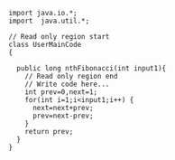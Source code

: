     import java.io.*;
    import  java.util.*;

    // Read only region start
    class UserMainCode
    {

      public long nthFibonacci(int input1){
        // Read only region end
        // Write code here...
        int prev=0,next=1;
        for(int i=1;i<input1;i++) {
          next=next+prev;
          prev=next-prev;
        }
        return prev;
      }
    }
